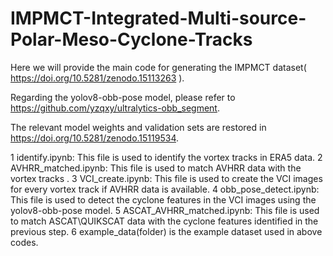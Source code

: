 # IMPMCT-Integrated-Multi-source-Polar-Meso-Cyclone-Tracks
Here we will provide the main code for generating the IMPMCT dataset( https://doi.org/10.5281/zenodo.15113263 ).

Regarding the yolov8-obb-pose model, please refer to https://github.com/yzqxy/ultralytics-obb_segment.

The relevant model weights and validation sets are restored in https://doi.org/10.5281/zenodo.15119534.

1 identify.ipynb: This file is used to identify the vortex tracks in ERA5 data.
2 AVHRR_matched.ipynb: This file is used to match AVHRR data with the vortex tracks . 
3 VCI_create.ipynb: This file is used to create the VCI images for every vortex track if AVHRR data is available.
4 obb_pose_detect.ipynb: This file is used to detect the cyclone features in the VCI images using the yolov8-obb-pose model.
5 ASCAT_AVHRR_matched.ipynb: This file is used to match ASCAT\QUIKSCAT data with the cyclone features identified in the previous step.
6 example_data(folder) is the example dataset used in above codes.